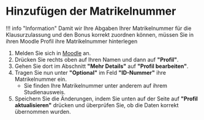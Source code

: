 # Hinzufügen der Matrikelnummer

!!! info "Information"
    Damit wir Ihre Abgaben Ihrer Matrikelnummer für die Klausurzulassung und den Bonus korrekt zuordnen können, müssen Sie in ihren Moodle Profil ihre Matrikelnummer hinterlegen

1. Melden Sie sich in [Moodle] an.
2. Drücken Sie rechts oben auf Ihren Namen und dann auf **"Profil"**.
3. Gehen Sie dort im Abschnitt **"Mehr Details"** auf **"Profil bearbeiten"**.
4. Tragen Sie nun unter **"Optional"** im Feld **"ID-Nummer"** ihre Matrikelnummer ein.
    * Sie finden Ihre Matrikelnummer unter anderem auf ihrem Studienausweis.
5. Speichern Sie die Änderungen, indem Sie unten auf der Seite auf **"Profil aktualisieren"** drücken und überprüfen Sie, ob die Daten korrekt übernommen wurden.

[Moodle]: https://moodle.informatik.tu-darmstadt.de/
